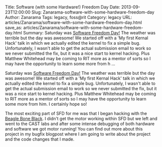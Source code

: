 Title: Software (with some Hardware!) Freedom Day
Date: 2013-09-23T12:00:00
Slug: Zanarama-software-with-some-hardware-freedom-day
Author: Zanarama
Tags: legacy, foss@rit
Category: legacy
URL: articles/Zanarama/software-with-some-hardware-freedom-day.html
save_as: articles/Zanarama/software-with-some-hardware-freedom-day.html
Summary: Saturday was [Software Freedom Day!](http://softwarefreedomday.org/) The weather was terrible but the day was awesome! We started off with a 'My first Kernal Hack' talk in which we actually edited the kernel to fix a simple bug. Unfortunately, I wasn't able to get the actual submission email to work so we never submitted the fix, but it was a nice start to kernel hacking. Plus Matthew Whitehead may be coming to RIT more as a mentor of sorts so I may have the opportunity to learn some more from h ... 

Saturday was [Software Freedom Day!](http://softwarefreedomday.org/) The
weather was terrible but the day was awesome! We started off with a 'My first
Kernal Hack' talk in which we actually edited the kernel to fix a simple bug.
Unfortunately, I wasn't able to get the actual submission email to work so we
never submitted the fix, but it was a nice start to kernel hacking. Plus
Matthew Whitehead may be coming to RIT more as a mentor of sorts so I may have
the opportunity to learn some more from him. I certainly hope so!

The most exciting part of SFD for me was that I began hacking with the [Beagle
Bone Black](http://beagleboard.org/Products/BeagleBone%20Black). I didn't get
the motor working within SFD but we left and went to the CAST labs and after
some intense debugging of both hardware and software we got motor running! You
can find out more about this project in my bugfix blogpost where I am going to
write about the project and the code changes that I made.


